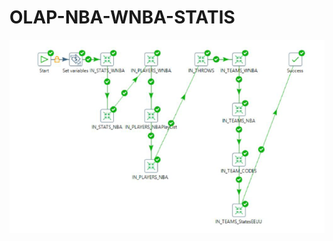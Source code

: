 # OLAP-NBA-WNBA-STATIS

![alt text](https://github.com/IssamFakhari/OLAP-NBA-WNBA-STATIS/blob/main/IMG/JOB-IN-STRC.png)
